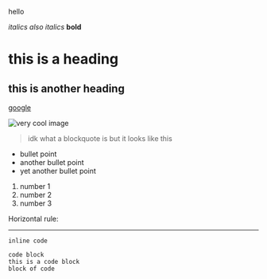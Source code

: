 hello

_italics_
*also italics*
**bold**

# this is a heading

## this is another heading

[google](https://www.google.com/)

![very cool image](https://cdn.shopify.com/s/files/1/1061/1924/products/Flushed_Emoji_Icon_5e6ce936-4add-472b-96ba-9082998adcf7_grande.png?v=1542446803)

> idk what a blockquote is but it looks like this

* bullet point
* another bullet point
* yet another bullet point

1. number 1
2. number 2
3. number 3

Horizontal rule:
___

`inline code`

```
code block
this is a code block
block of code
```
